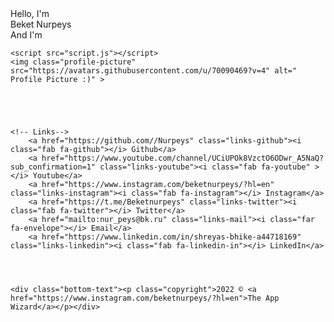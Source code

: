 <html lang="en">
<head>
    <meta charset="UTF-8">
    <meta name="viewport" content="width=device-width, initial-scale=1.0">
    <link rel="stylesheet" href="css/styles.css">
    <link rel="stylesheet" href="css/brand.css">
    <script src="https://cdnjs.cloudflare.com/ajax/libs/typed.js/2.0.11/typed.min.js"></script>
    <script src="https://kit.fontawesome.com/26d4a64054.js"></script>
    <title>LinkTree</title>
</head>
<body>
    


    

<div class="profiledata">
    <div class="profile-name"> Hello, I'm</div>
    <div class="profile-name2"> Beket Nurpeys </div>
    <div class="profile-name3"> And I'm <span class="typing"></span></div>
</div>    


    <script src="script.js"></script>
    <img class="profile-picture" src="https://avatars.githubusercontent.com/u/70090469?v=4" alt=" Profile Picture :)" >
 
 

   

    <!-- Links-->
        <a href="https://github.com//Nurpeys" class="links-github"><i class="fab fa-github"></i> Github</a>
        <a href="https://www.youtube.com/channel/UCiUPOk8VzctO6ODwr_A5NaQ?sub_confirmation=1" class="links-youtube"><i class="fab fa-youtube" ></i> Youtube</a>
        <a href="https://www.instagram.com/beketnurpeys/?hl=en" class="links-instagram"><i class="fab fa-instagram"></i> Instagram</a>
        <a href="https://t.me/Beketnurpeys" class="links-twitter"><i class="fab fa-twitter"></i> Twitter</a>
        <a href="mailto:nur_peys@bk.ru" class="links-mail"><i class="far fa-envelope"></i> Email</a>
        <a href="https://www.linkedin.com/in/shreyas-bhike-a44718169" class="links-linkedin"><i class="fab fa-linkedin-in"></i> LinkedIn</a>
       



    <div class="bottom-text"><p class="copyright">2022 © <a href="https://www.instagram.com/beketnurpeys/?hl=en">The App Wizard</a></p></div>
 
</body>
</html>

